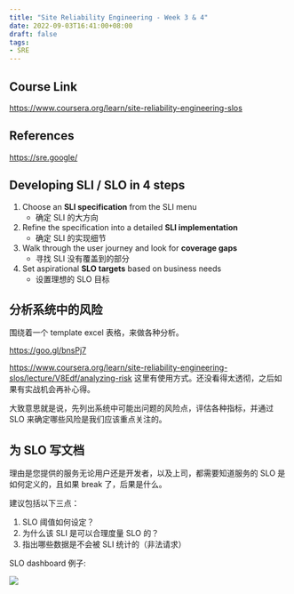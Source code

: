 ```yaml
---
title: "Site Reliability Engineering - Week 3 & 4"
date: 2022-09-03T16:41:00+08:00
draft: false
tags:
- SRE
---
```


## Course Link

https://www.coursera.org/learn/site-reliability-engineering-slos

## References

https://sre.google/

## Developing SLI / SLO in 4 steps

1. Choose an **SLI specification** from the SLI menu
    - 确定 SLI 的大方向
1. Refine the specification into a detailed **SLI implementation**
    - 确定 SLI 的实现细节
1. Walk through the user journey and look for **coverage gaps**
    - 寻找 SLI 没有覆盖到的部分
1. Set aspirational **SLO targets** based on business needs
    - 设置理想的 SLO 目标

## 分析系统中的风险

围绕着一个 template excel 表格，来做各种分析。

https://goo.gl/bnsPj7 

https://www.coursera.org/learn/site-reliability-engineering-slos/lecture/V8Edf/analyzing-risk 这里有使用方式。还没看得太透彻，之后如果有实战机会再补心得。

大致意思就是说，先列出系统中可能出问题的风险点，评估各种指标，并通过 SLO 来确定哪些风险是我们应该重点关注的。

## 为 SLO 写文档

理由是您提供的服务无论用户还是开发者，以及上司，都需要知道服务的 SLO 是如何定义的，且如果 break 了，后果是什么。

建议包括以下三点：

1. SLO 阈值如何设定？
1. 为什么该 SLI 是可以合理度量 SLO 的？
1. 指出哪些数据是不会被 SLI 统计的（非法请求）

SLO dashboard 例子:

![](https://s3.bmp.ovh/imgs/2022/09/05/436c08bb2d661aa6.jpg)
